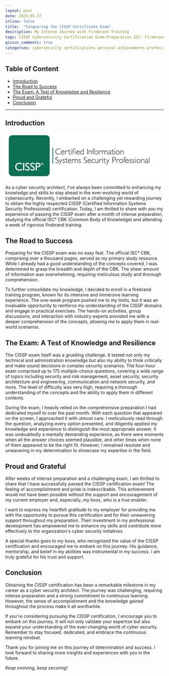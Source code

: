 ```yaml
---
layout: post
date: 2023-05-27
inline: false
title:  "Conquering the CISSP Certificate Exam"
description: My Intense Journey with Firebrand Training
tags: CISSP Cybersecurity Certification Exam-Preparation ISC² Firebrand-Training Professional-Development Career-Advancement
giscus_comments: true
categories: cybersecurity certifications personal-achievements professional-growth training-and-education
---
```


## Table of Content <!-- omit from toc -->
- [Introduction](#introduction)
- [The Road to Success](#the-road-to-success)
- [The Exam: A Test of Knowledge and Resilience](#the-exam-a-test-of-knowledge-and-resilience)
- [Proud and Grateful](#proud-and-grateful)
- [Conclusion](#conclusion)

---

## Introduction

![CISSP Exam](/assets/img/cissp-logo.png)

As a cyber security architect, I've always been committed to enhancing my knowledge and skills to stay ahead in the ever-evolving world of cybersecurity. Recently, I embarked on a challenging yet rewarding journey to obtain the highly respected CISSP (Certified Information Systems Security Professional) certification. Today, I am thrilled to share with you my experience of passing the CISSP exam after a month of intense preparation, studying the official ISC² CBK (Common Body of Knowledge) and attending a week of rigorous firebrand training.

## The Road to Success

Preparing for the CISSP exam was no easy feat. The official ISC² CBK, comprising over a thousand pages, served as my primary study resource. While I already had a good understanding of the concepts covered, I was determined to grasp the breadth and depth of the CBK. The sheer amount of information was overwhelming, requiring meticulous study and thorough comprehension.

To further consolidate my knowledge, I decided to enroll in a firebrand training program, known for its intensive and immersive learning experience. The one-week program pushed me to my limits, but it was an invaluable opportunity to reinforce my understanding of the CISSP domains and engage in practical exercises. The hands-on activities, group discussions, and interaction with industry experts provided me with a deeper comprehension of the concepts, allowing me to apply them in real-world scenarios.

## The Exam: A Test of Knowledge and Resilience

The CISSP exam itself was a gruelling challenge. It tested not only my technical and administration knowledge but also my ability to think critically and make sound decisions in complex security scenarios. The four-hour exam comprised up to 175 multiple-choice questions, covering a wide range of topics including security and risk management, asset security, security architecture and engineering, communication and network security, and more. The level of difficulty was very high, requiring a thorough understanding of the concepts and the ability to apply them in different contexts.

During the exam, I heavily relied on the comprehensive preparation I had dedicated myself to over the past month. With each question that appeared on the screen, I approached it with utmost care. I meticulously read through the question, analyzing every option presented, and diligently applied my knowledge and experience to distinguish the most appropriate answer. It was undoubtedly a mentally demanding experience, as there were moments when all the answer choices seemed plausible, and other times when none of them appeared to be the right fit. However, I remained resolute and unwavering in my determination to showcase my expertise in the field.

## Proud and Grateful

After weeks of intense preparation and a challenging exam, I am thrilled to share that I have successfully passed the CISSP certification exam! The feeling of accomplishment and pride is indescribable. This achievement would not have been possible without the support and encouragement of my current employer and, especially, my boss, who is a true enabler.

I want to express my heartfelt gratitude to my employer for providing me with the opportunity to pursue this certification and for their unwavering support throughout my preparation. Their investment in my professional development has empowered me to enhance my skills and contribute more effectively to the organization's cyber security initiatives.

A special thanks goes to my boss, who recognized the value of the CISSP certification and encouraged me to embark on this journey. His guidance, mentorship, and belief in my abilities was instrumental in my success. I am truly grateful for his trust and support.

## Conclusion

Obtaining the CISSP certification has been a remarkable milestone in my career as a cyber security architect. The journey was challenging, requiring intense preparation and a strong commitment to continuous learning. However, the sense of accomplishment and the knowledge gained throughout the process make it all worthwhile.

If you're considering pursuing the CISSP certification, I encourage you to embark on this journey. It will not only validate your expertise but also expand your understanding of the ever-changing world of cyber security. Remember to stay focused, dedicated, and embrace the continuous learning mindset.

Thank you for joining me on this journey of determination and success. I look forward to sharing more insights and experiences with you in the future.

*Keep evolving, keep securing!* 